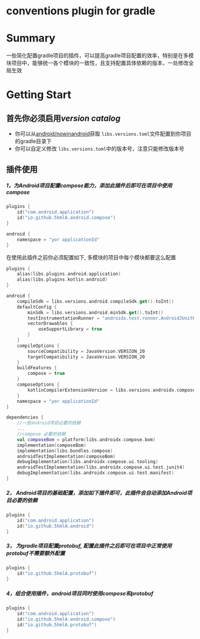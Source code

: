 # conventions plugin for gradle

# Summary
一些简化配置gradle项目的插件，可以提高gradle项目配置的效率，特别是在多模块项目中，能够统一各个模块的一致性，且支持配置具体依赖的版本，一处修改全局生效

# Getting Start
## 首先你必须启用*version catalog*
- 你可以从[android/nowinandroid](https://github.com/android/nowinandroid)获取 ```libs.versions.toml```文件配置到你项目的gradle目录下
- 你可以自定义修改 ```libs.versions.toml```中的版本号，注意只能修改版本号
## 插件使用
##### 1，为Android项目配置compose能力，添加此插件后即可在项目中使用compose
```kotlin
plugins {
    id("com.android.application")
    id("io.github.5hmlA.android.compose")
}

android {
    namespace = "yor applicationId"
}
```
在使用此插件之前你必须配置如下, 多模块的项目中每个模块都要这么配置
```kotlin
plugins {
    alias(libs.plugins.android.application)
    alias(libs.plugins.kotlin.android)
}

android {
    compileSdk = libs.versions.android.compileSdk.get().toInt()
    defaultConfig {
        minSdk = libs.versions.android.minSdk.get().toInt()
        testInstrumentationRunner = "androidx.test.runner.AndroidJUnitRunner"
        vectorDrawables {
            useSupportLibrary = true
        }
    }
    compileOptions {
        sourceCompatibility = JavaVersion.VERSION_20
        targetCompatibility = JavaVersion.VERSION_20
    }
    buildFeatures {
        compose = true
    }
    composeOptions {
        kotlinCompilerExtensionVersion = libs.versions.androidx.compose.compiler.get()
    }
    namespace = "yor applicationId"
}

dependencies {
    //一些android项目必要的依赖
    ...
    //compose 必要的依赖
    val composeBom = platform(libs.androidx.compose.bom)
    implementation(composeBom)
    implementation(libs.bundles.compose)
    androidTestImplementation(composeBom)
    debugImplementation(libs.androidx.compose.ui.tooling)
    androidTestImplementation(libs.androidx.compose.ui.test.junit4)
    debugImplementation(libs.androidx.compose.ui.test.manifest)
}
```

##### 2， Android项目的基础配置，添加如下插件即可，此插件会自动添加Android项目必要的依赖
```kotlin
plugins {
    id("com.android.application")
    id("io.github.5hmlA.android")
}
```

##### 3， 为gradle项目配置protobuf, 配置此插件之后即可在项目中正常使用protobuf不需要额外配置
```kotlin
plugins {
    id("io.github.5hmlA.protobuf")
}
```

##### 4，组合使用插件，android项目同时使用compose和protobuf
```kotlin
plugins {
    id("com.android.application")
    id("io.github.5hmlA.android.compose")
    id("io.github.5hmlA.protobuf")
}
```
